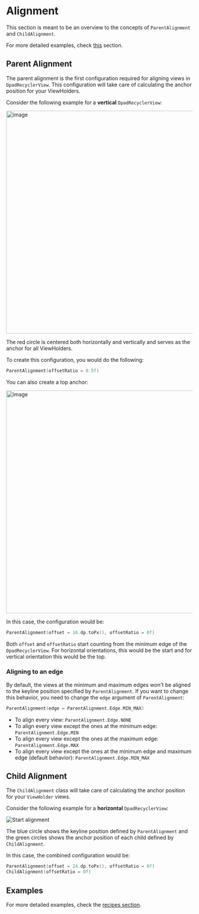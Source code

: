 # Alignment

This section is meant to be an overview to the concepts of `ParentAlignment` and `ChildAlignment`.

For more detailed examples, check [this](recipes/alignment.md) section.

## Parent Alignment

The parent alignment is the first configuration required for aligning views in `DpadRecyclerView`.
This configuration will take care of calculating the anchor position for your ViewHolders.

Consider the following example for a **vertical** `DpadRecyclerView`:

<img width="600" alt="image" src="https://user-images.githubusercontent.com/10662096/200148271-a0a4cb4c-d134-4d08-a146-f35e468f79dd.png">

The red circle is centered both horizontally and vertically and serves as the anchor for all ViewHolders.

To create this configuration, you would do the following:

```kotlin
ParentAlignment(offsetRatio = 0.5f)
```

You can also create a top anchor:

<img width="600" alt="image" src="https://user-images.githubusercontent.com/10662096/200148312-8f7a698e-226f-467e-8c57-f077839baf2e.png">

In this case, the configuration would be:

```kotlin
ParentAlignment(offset = 16.dp.toPx(), offsetRatio = 0f)
```

Both `offset` and `offsetRatio` start counting from the minimum edge of the `DpadRecyclerView`. For horizontal orientations, this would be the start and for vertical orientation this would be the top.

### Aligning to an edge

By default, the views at the minimum and maximum edges won't be aligned to the keyline position specified by `ParentAlignment`. If you want to change this behavior, you need to change the `edge` argument of `ParentAlignment`:

```kotlin
ParentAlignment(edge = ParentAlignment.Edge.MIN_MAX)
```

* To align every view: `ParentAlignment.Edge.NONE`
* To align every view except the ones at the minimum edge: `ParentAlignment.Edge.MIN`
* To align every view except the ones at the maximum edge: `ParentAlignment.Edge.MAX`
* To align every view except the ones at the minimum edge and maximum edge (default behavior): `ParentAlignment.Edge.MIN_MAX`

## Child Alignment

The `ChildAlignment` class will take care of calculating the anchor position for your `ViewHolder` views.

Consider the following example for a **horizontal** `DpadRecyclerView`:

![Start alignment](../img/start_alignment.png)

The blue circle shows the keyline position defined by `ParentAlignment` and the green circles shows the anchor position of each child
defined by `ChildAlignment`.

In this case, the combined configuration would be:

```kotlin
ParentAlignment(offset = 24.dp.toPx(), offsetRatio = 0f)
ChildAlignment(offsetRatio = 0f)
```

## Examples

For more detailed examples, check the [recipes section](recipes/alignment.md).